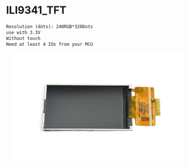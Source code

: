 # ILI9341_TFT

```
Resolution (dots): 240RGB*320Dots
use with 3.3V
Without touch
Need at least 4 IOs from your MCU
```
<p align="center">
  <img width="460" height="300" src="https://github.com/tronicanet/ILI9341_TFT/blob/master/img/tft.jpg">
</p>
